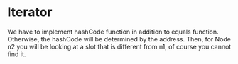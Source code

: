 # Iterator
We have to implement hashCode function in addition to equals function. Otherwise, the hashCode will be determined by the address. Then, for Node n2 you will be looking at a slot that is different from n1, of course you cannot find it.
